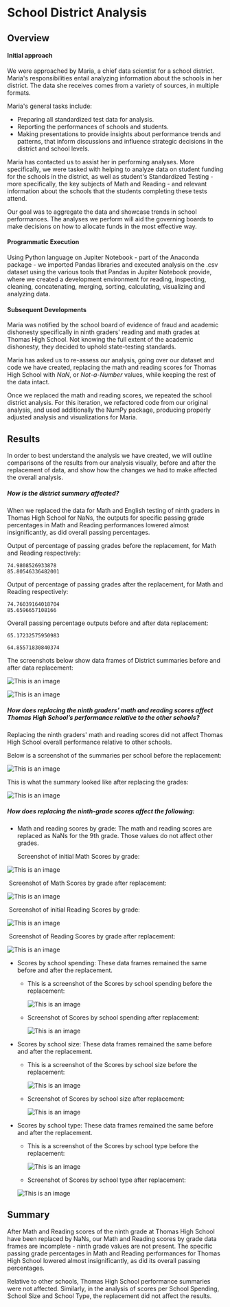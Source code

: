 # School District Analysis

## Overview

#### Initial approach

We were approached by Maria, a chief data scientist for a school district. Maria's responsibilities entail analyzing information about the schools in her district. The data she receives comes from a variety of sources, in multiple formats. 

Maria's general tasks include:

- Preparing all standardized test data for analysis.
- Reporting the performances of schools and students.
- Making presentations to provide insights about performance trends and patterns, that inform discussions and influence strategic decisions in the district and school levels.

Maria has contacted us to assist her in performing analyses. More specifically, we were tasked with helping to analyze data on student funding for the schools in the district, as well as student's Standardized Testing - more specifically, the key subjects of Math and Reading - and relevant information about the schools that the students completing these tests attend.

Our goal was to aggregate the data and showcase trends in school performances. The analyses we perform will aid the governing boards to make decisions on how to allocate funds in the most effective way.

#### Programmatic Execution

Using Python language on Jupiter Notebook - part of the Anaconda package - we imported Pandas libraries and executed analysis on the .csv dataset using the various tools that Pandas in Jupiter Notebook provide, where we created a development environment for reading, inspecting, cleaning, concatenating, merging, sorting, calculating, visualizing and analyzing data.

#### Subsequent Developments

Maria was notified by the school board of evidence of fraud and academic dishonesty specifically in ninth graders' reading and math grades at Thomas High School. Not knowing the full extent of the academic dishonesty, they decided to uphold state-testing standards. 

Maria has asked us to re-assess our analysis, going over our dataset and code we have created, replacing the math and reading scores for Thomas High School with *NaN*, or *Not-a-Number* values, while keeping the rest of the data intact.

Once we replaced the math and reading scores, we repeated the school district analysis. For this iteration, we refactored code from our original analysis, and used additionally the NumPy package, producing properly adjusted analysis and visualizations for Maria.



## Results

In order to best understand the analysis we have created, we will outline comparisons of the results from our analysis visually, before and after the replacement of data, and show how the changes we had to make affected the overall analysis. 

##### How is the district summary affected?

When we replaced the data for Math and English testing of ninth graders in Thomas High School for NaNs, the outputs for specific passing grade percentages in Math and Reading performances lowered almost insignificantly, as did overall passing percentages.

Output of percentage of passing grades before the replacement, for Math and Reading respectively:

```
74.9808526933878
85.80546336482001
```

Output of percentage of passing grades after the replacement, for Math and Reading respectively:

```
74.76039164018704
85.6596657108166
```

Overall passing percentage outputs before and after data replacement:

```
65.17232575950983
```

```
64.85571830840374
```



The screenshots below show data frames of District summaries before and after data replacement:




![This is an image](/Users/anabisker/Desktop/Data_Analytics_Bootcamp/Module_04/School_District_Analysis/Resources/Starting_district_summary_ScreenShot.png)



![This is an image](/Users/anabisker/Desktop/Data_Analytics_Bootcamp/Module_04/School_District_Analysis/Resources/New_district_summary_ScreenShot.png)



##### How does replacing the ninth graders’ math and reading scores affect Thomas High School’s performance relative to the other schools?

Replacing the ninth graders' math and reading scores did not affect Thomas High School overall performance relative to other schools.

Below is a screenshot of the summaries per school before the replacement:

![This is an image](/Users/anabisker/Desktop/Data_Analytics_Bootcamp/Module_04/School_District_Analysis/Resources/Starting_School_Summary.png)



This is what the summary looked like after replacing the grades:

![This is an image](/Users/anabisker/Desktop/Data_Analytics_Bootcamp/Module_04/School_District_Analysis/Resources/New_School_Summary.png)



##### How does replacing the ninth-grade scores affect the following:

- Math and reading scores by grade: The math and reading scores are replaced as NaNs for the 9th grade. Those values do not affect other grades.

  Screenshot of initial Math Scores by grade:

![This is an image](/Users/anabisker/Desktop/Data_Analytics_Bootcamp/Module_04/School_District_Analysis/Resources/Start_math_Bygrade.png)

​		Screenshot of Math Scores by grade after replacement:

![This is an image](/Users/anabisker/Desktop/Data_Analytics_Bootcamp/Module_04/School_District_Analysis/Resources/New_math_Bygrade.png)



​		Screenshot of initial Reading Scores by grade:

![This is an image](/Users/anabisker/Desktop/Data_Analytics_Bootcamp/Module_04/School_District_Analysis/Resources/Start_reading_Bygrade.png)



​		Screenshot of Reading Scores by grade after replacement:

![This is an image](/Users/anabisker/Desktop/Data_Analytics_Bootcamp/Module_04/School_District_Analysis/Resources/New_reading_Bygrade.png)



- Scores by school spending: These data frames remained the same before and after the replacement.

  - This is a screenshot of the Scores by school spending before the replacement:

    ![This is an image](/Users/anabisker/Desktop/Data_Analytics_Bootcamp/Module_04/School_District_Analysis/Resources/Start_Scores_Spending.png)

  - Screenshot of Scores by school spending after replacement:

    ![This is an image](/Users/anabisker/Desktop/Data_Analytics_Bootcamp/Module_04/School_District_Analysis/Resources/New_Scores_Spending.png)

- Scores by school size: These data frames remained the same before and after the replacement.

  - This is a screenshot of the Scores by school size before the replacement:

    ![This is an image](/Users/anabisker/Desktop/Data_Analytics_Bootcamp/Module_04/School_District_Analysis/Resources/Start_Scores_Size.png)

  - Screenshot of Scores by school size after replacement:

    ![This is an image](/Users/anabisker/Desktop/Data_Analytics_Bootcamp/Module_04/School_District_Analysis/Resources/New_Scores_Size.png)

- Scores by school type: These data frames remained the same before and after the replacement.

  - This is a screenshot of the Scores by school type before the replacement:

    ![This is an image](/Users/anabisker/Desktop/Data_Analytics_Bootcamp/Module_04/School_District_Analysis/Resources/Start_Scores_Type.png)

  - Screenshot of Scores by school type after replacement:

  ![This is an image](/Users/anabisker/Desktop/Data_Analytics_Bootcamp/Module_04/School_District_Analysis/Resources/New_Scores_Type.png)



## **Summary** 

After Math and Reading scores of the ninth grade at Thomas High School have been replaced by NaNs, our Math and Reading scores by grade data frames are incomplete - ninth grade values are not present. The specific passing grade percentages in Math and Reading performances for Thomas High School lowered almost insignificantly, as did its overall passing percentages.

Relative to other schools, Thomas High School performance summaries were not affected. Similarly, in the analysis of scores per School Spending, School Size and School Type, the replacement did not affect the results.



